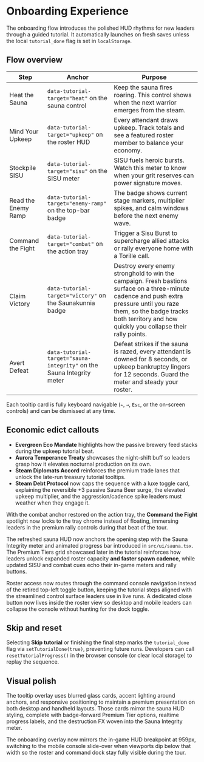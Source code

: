 # Onboarding Experience

The onboarding flow introduces the polished HUD rhythms for new leaders through a guided tutorial. It automatically launches on fresh saves unless the local `tutorial_done` flag is set in `localStorage`.

## Flow overview

| Step | Anchor | Purpose |
| --- | --- | --- |
| Heat the Sauna | `data-tutorial-target="heat"` on the sauna control | Keep the sauna fires roaring. This control shows when the next warrior emerges from the steam. |
| Mind Your Upkeep | `data-tutorial-target="upkeep"` on the roster HUD | Every attendant draws upkeep. Track totals and see a featured roster member to balance your economy. |
| Stockpile SISU | `data-tutorial-target="sisu"` on the SISU meter | SISU fuels heroic bursts. Watch this meter to know when your grit reserves can power signature moves. |
| Read the Enemy Ramp | `data-tutorial-target="enemy-ramp"` on the top-bar badge | The badge shows current stage markers, multiplier spikes, and calm windows before the next enemy wave. |
| Command the Fight | `data-tutorial-target="combat"` on the action tray | Trigger a Sisu Burst to supercharge allied attacks or rally everyone home with a Torille call. |
| Claim Victory | `data-tutorial-target="victory"` on the Saunakunnia badge | Destroy every enemy stronghold to win the campaign. Fresh bastions surface on a three-minute cadence and push extra pressure until you raze them, so the badge tracks both territory and how quickly you collapse their rally points. |
| Avert Defeat | `data-tutorial-target="sauna-integrity"` on the Sauna Integrity meter | Defeat strikes if the sauna is razed, every attendant is downed for 8 seconds, or upkeep bankruptcy lingers for 12 seconds. Guard the meter and steady your roster. |

Each tooltip card is fully keyboard navigable (`←`, `→`, `Esc`, or the on-screen controls) and can be dismissed at any time.

## Economic edict callouts

- **Evergreen Eco Mandate** highlights how the passive brewery feed stacks during
  the upkeep tutorial beat.
- **Aurora Temperance Treaty** showcases the night-shift buff so leaders grasp
  how it elevates nocturnal production on its own.
- **Steam Diplomats Accord** reinforces the premium trade lanes that unlock the
  late-run treasury tutorial tooltips.
- **Steam Debt Protocol** now caps the sequence with a luxe toggle card,
  explaining the reversible +3 passive Sauna Beer surge, the elevated upkeep
  multiplier, and the aggression/cadence spike leaders must weather when they
  engage it.

With the combat anchor restored on the action tray, the **Command the Fight** spotlight now locks to the tray chrome instead of floating, immersing leaders in the premium rally controls during that beat of the tour.

The refreshed sauna HUD now anchors the opening step with the Sauna Integrity meter and animated progress bar introduced in `src/ui/sauna.tsx`. The Premium Tiers grid showcased later in the tutorial reinforces how leaders unlock expanded roster capacity **and faster spawn cadence**, while updated SISU and combat cues echo their in-game meters and rally buttons.

Roster access now routes through the command console navigation instead of the retired top-left toggle button, keeping the tutorial steps aligned with the streamlined control surface leaders use in live runs. A dedicated close button now lives inside the roster view so desktop and mobile leaders can collapse the console without hunting for the dock toggle.

## Skip and reset

Selecting **Skip tutorial** or finishing the final step marks the `tutorial_done` flag via `setTutorialDone(true)`, preventing future runs. Developers can call `resetTutorialProgress()` in the browser console (or clear local storage) to replay the sequence.

## Visual polish

The tooltip overlay uses blurred glass cards, accent lighting around anchors, and responsive positioning to maintain a premium presentation on both desktop and handheld layouts. Those cards mirror the sauna HUD styling, complete with badge-forward Premium Tier options, realtime progress labels, and the destruction FX woven into the Sauna Integrity meter.

The onboarding overlay now mirrors the in-game HUD breakpoint at 959px, switching to the mobile console slide-over when viewports dip below that width so the roster and command dock stay fully visible during the tour.
